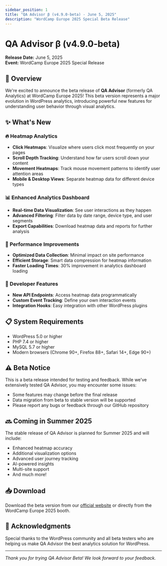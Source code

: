 ```yaml
---
sidebar_position: 1
title: "QA Advisor β (v4.9.0-beta) - June 5, 2025"
description: "WordCamp Europe 2025 Special Beta Release"
---
```


# QA Advisor β (v4.9.0-beta)

**Release Date:** June 5, 2025  
**Event:** WordCamp Europe 2025 Special Release

## 🎉 Overview

We're excited to announce the beta release of **QA Advisor** (formerly QA Analytics) at WordCamp Europe 2025! This beta version represents a major evolution in WordPress analytics, introducing powerful new features for understanding user behavior through visual analytics.

## ✨ What's New

### 🔥 Heatmap Analytics
- **Click Heatmaps**: Visualize where users click most frequently on your pages
- **Scroll Depth Tracking**: Understand how far users scroll down your content
- **Movement Heatmaps**: Track mouse movement patterns to identify user attention areas
- **Mobile & Desktop Views**: Separate heatmap data for different device types

### 📊 Enhanced Analytics Dashboard
- **Real-time Data Visualization**: See user interactions as they happen
- **Advanced Filtering**: Filter data by date range, device type, and user segments
- **Export Capabilities**: Download heatmap data and reports for further analysis

### 🚀 Performance Improvements
- **Optimized Data Collection**: Minimal impact on site performance
- **Efficient Storage**: Smart data compression for heatmap information
- **Faster Loading Times**: 30% improvement in analytics dashboard loading

### 🔧 Developer Features
- **New API Endpoints**: Access heatmap data programmatically
- **Custom Event Tracking**: Define your own interaction events
- **Integration Hooks**: Easy integration with other WordPress plugins

## 📋 System Requirements

- WordPress 5.0 or higher
- PHP 7.4 or higher
- MySQL 5.7 or higher
- Modern browsers (Chrome 90+, Firefox 88+, Safari 14+, Edge 90+)

## ⚠️ Beta Notice

This is a beta release intended for testing and feedback. While we've extensively tested QA Advisor, you may encounter some issues:

- Some features may change before the final release
- Data migration from beta to stable version will be supported
- Please report any bugs or feedback through our GitHub repository

## 🔜 Coming in Summer 2025

The stable release of QA Advisor is planned for Summer 2025 and will include:
- Enhanced heatmap accuracy
- Additional visualization options
- Advanced user journey tracking
- AI-powered insights
- Multi-site support
- And much more!

## 📥 Download

Download the beta version from our [official website](/) or directly from the WordCamp Europe 2025 booth.

## 🙏 Acknowledgments

Special thanks to the WordPress community and all beta testers who are helping us make QA Advisor the best analytics solution for WordPress.

---

*Thank you for trying QA Advisor Beta! We look forward to your feedback.*
